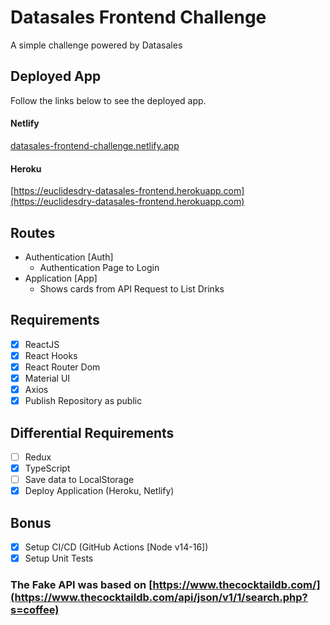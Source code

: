 # Datasales Frontend Challenge

  A simple challenge powered by Datasales

## Deployed App

  Follow the links below to see the deployed app.

#### Netlify

[datasales-frontend-challenge.netlify.app](https://datasales-frontend-challenge.netlify.app)

#### Heroku

[https://euclidesdry-datasales-frontend.herokuapp.com](https://euclidesdry-datasales-frontend.herokuapp.com)

## Routes

- Authentication [Auth]
  - Authentication Page to Login
- Application [App]
  - Shows cards from API Request to List Drinks

## Requirements

- [X] ReactJS
- [X] React Hooks
- [X] React Router Dom
- [X] Material UI
- [X] Axios
- [X] Publish Repository as public

## Differential Requirements

- [ ] Redux
- [X] TypeScript
- [ ] Save data to LocalStorage
- [X] Deploy Application (Heroku, Netlify)

## Bonus

- [x] Setup CI/CD (GitHub Actions [Node v14-16])
- [x] Setup Unit Tests

### The Fake API was based on [https://www.thecocktaildb.com/](https://www.thecocktaildb.com/api/json/v1/1/search.php?s=coffee)
